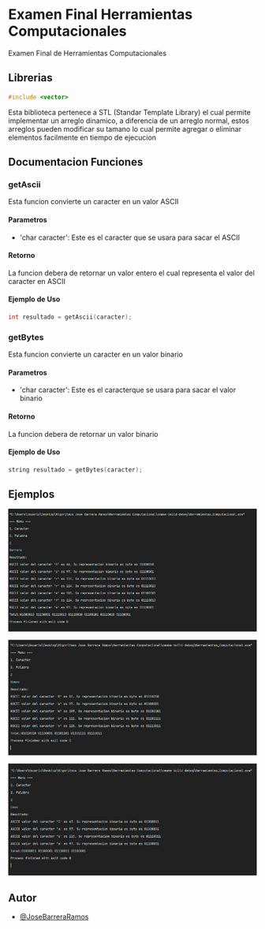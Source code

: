 
# Examen Final Herramientas Computacionales

Examen Final de Herramientas Computacionales

## Librerias

```c++
#include <vector>
```

Esta biblioteca pertenece a STL (Standar Template Library) el cual permite implementar un arreglo dinamico, a diferencia
de un arreglo normal, estos arreglos pueden modificar su tamano lo cual permite agregar o eliminar elementos facilmente 
en tiempo de ejecucion

## Documentacion Funciones

### getAscii

Esta funcion convierte un caracter en un valor ASCII

#### Parametros

- 'char caracter': Este es el caracter que se usara para sacar el ASCII

#### Retorno

La funcion debera de retornar un valor entero el cual representa el valor del caracter en ASCII

#### Ejemplo de Uso

```c++
int resultado = getAscii(caracter);
```

### getBytes

Esta funcion convierte un caracter en un valor binario

#### Parametros

- 'char caracter': Este es el caracterque se usara para sacar el valor binario

#### Retorno

La funcion debera de retornar un valor binario

#### Ejemplo de Uso

```c++
string resultado = getBytes(caracter);
```
## Ejemplos

![App Screenshot](herramientas.PNG)

![App Screenshot](asdadsd.PNG)

![App Screenshot](herr.PNG)

## Autor

- [@JoseBarreraRamos](https://github.com/JoseBarrera04)

